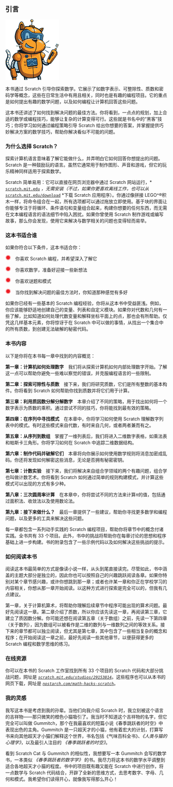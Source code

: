 ## 引言

![Image](img/common.jpg)

本书通过 Scratch 引导你探索数学。它展示了如数字表示、可整除性、质数和密码学等概念，这些在日常生活中有用且相关，同时也是有趣的编程项目。它的重点是如何提出有趣的数学问题，以及如何编程让计算机回答这些问题。

这本书还讲述了如何找到解决问题的最佳方法。你将看到，一点点的规划，加上合适的数学或编程技巧，能够让复杂的计算变得可行。这些就是书名中的“黑客”技巧；你将学习如何通过编程策略引导 Scratch 给出你想要的答案，并掌握提供巧妙解决方案的数学技巧，帮助你解决看似不可能的问题。

### 为什么选择 Scratch？

探索计算机语言意味着了解它能做什么，并弄明白它如何回答你想提出的问题。Scratch 是一种鼓励玩的语言。虽然它通常用于制作图形、声音和游戏，但它的玩乐精神同样适用于探索数学。

Scratch 简单易用：它可以直接在网页浏览器中通过 Scratch 网站运行，* [`scratch.mit.edu`](https://scratch.mit.edu) *，无需安装（不过，如果你更喜欢离线工作，也可以从* [`scratch.mit.edu/download`](https://scratch.mit.edu/download) *下载 Scratch 应用程序）。你通过像拼接 LEGO^®积木一样，将命令组合在一起，所有选项都可以通过拖放立即使用。基于块的界面让你能够专注于将循环、条件语句和变量组合起来，构建你想要的任何东西，而无需在文本编程语言的语法细节中陷入困扰。如果你曾使用 Scratch 制作游戏或编写故事，那么你会发现，使用它来解决与数学相关的问题也变得轻而易举。

### 这本书适合谁

如果你符合以下条件，这本书适合你：

![Image](img/common-1.jpg) 你喜欢 Scratch 编程，并希望深入了解它

![Image](img/common-1.jpg) 你喜欢数学，准备好迎接一些新想法

![Image](img/common-1.jpg) 你喜欢谜题和模式

![Image](img/common-1.jpg) 当你找到解决问题的最佳方法时，你知道那种感觉有多好

如果你已经有一些基本的 Scratch 编程经验，你将从这本书中受益匪浅。例如，你应该能够舒适地创建自己的变量、列表和自定义模块。如果你对代数和几何有一些了解，比如知道如何处理代数变量和解释坐标平面上的点，那也会有所帮助。仅凭这几样基本元素，你将惊讶于在 Scratch 中可以做的事情，从找出一个集合中的所有质数，到创建无法破解的秘密代码。

### 本书内容

以下是你将在本书每一章中找到的内容概览：

**第一章：计算机如何处理数字** 我们将从探索计算机如何内部处理数字开始。了解这一点可以帮助你避免一些难以察觉的错误，并克服编程语言的一些限制。

**第二章：探索可除性与质数** 接下来，我们将研究质数，它们是所有整数的基本构件。你将看到 Scratch 如何帮助你找到质数并将它们用于计算。

**第三章：利用质因数分解分解数字** 本章介绍了不同的策略，用于找出如何将一个数字表示为质数的乘积。通过尝试不同的技巧，你将能找到最有效的策略。

**第四章：在序列中寻找模式** 在本章中，你将学习如何使用 Scratch 理解数字列表中的模式。有时这些模式来自代数，有时来自几何，或者两者兼而有之。

**第五章：从序列到数组** 掌握了一维列表后，我们将进入二维数字表格，如乘法表和帕斯卡三角形。你将学习如何在 Scratch 中追踪二维数据结构。

**第六章：制作代码并破解它们** 本章将向你展示如何使用数学规则将消息加密成乱码。你还将发现如何解密这些消息，无论是否拥有秘密密钥。

**第七章：计数实验** 接下来，我们将解决来自组合学领域的两个有趣问题，组合学也叫做计数艺术。你将看到 Scratch 如何通过简单的规则构建模式，并计算这些模式可以出现的方式有多少种。

**第八章：三次圆周率计算** 在本章中，你将尝试不同的方法来计算*π*的值，包括通过面积法、收敛法以及使用数论法。

**第九章：接下来做什么？** 最后一章提供了一些建议，帮助你寻找更多数学和编程问题，以及更多的工具来解决这些问题。

每一章都包含一系列动手实践的 Scratch 编程项目，帮助你将章节中的概念付诸实践。全书共有 33 个项目。此外，书中的挑战将帮助你在每章讨论的思想和程序基础上进一步构建。书的附录包含了一些示例代码以及如何解决这些挑战的提示。

### 如何阅读本书

阅读这本书最简单的方式是像读小说一样，从头到尾直接读完。尽管如此，书中涵盖的主题大部分是独立的，因此你也可以按照自己的兴趣跳跃阅读各章。如果你特别对某个章节感兴趣，或许你想跳到那一章；或者也许某一章和你正在学校学习的内容相关，你想从那一章开始阅读。以这种方式进行探索是完全可以的，但我有几点建议。

第一章，关于计算机算术，将帮助你理解后续章节中程序可能出现的算术问题。最好先阅读这一章。第二章介绍了质数，所以你应该先读这一章，再阅读第三章，它建立了质因数分解。你可能还想在阅读第五章（关于数组）之前，先读一下第四章（关于数列），因为数组可以被看作是二维的数列与一维数列之间的等效关系。接下来的章节都可以独立阅读，但尤其是第七章，其中包含了一些相当复杂的概念和程序；在开始阅读这一章之前，最好先阅读一些其他章节，以便获得更多的 Scratch 编程和数学思维的练习。

### 在线资源

你可以在本书的 Scratch 工作室找到所有 33 个项目的 Scratch 代码和大部分挑战问题，网址是 *[`scratch.mit.edu/studios/29153814`](https://scratch.mit.edu/studios/29153814)*。这些程序也可以从本书的网页下载，网址是 *[`nostarch.com/math-hacks-scratch`](https://nostarch.com/math-hacks-scratch)*。

### 我的灵感

我写这本书是考虑到我的孙辈。当他们向我介绍 Scratch 时，我立刻被这个语言的吉祥物——那只微笑的橙色小猫吸引了。我当时不知道这个吉祥物的名字，但它完全可以叫做 Gummitch，那个在我最喜欢的短篇小说《春季跳跃者的时空》中表现出色的主角。Gummitch 是一只超天才的小猫，他有着宏大的计划，打算写书来向其他超天才小猫们解释这个世界，书名包括《气味百科全书》、*《人类与猫的心理学》*，以及最引人注目的 *《春季跳跃者的时空》*。

看到 Scratch Cat 与 Gummitch 的相似性，我想要写一本 Gummitch 会写的数学书，一本类似 *《春季跳跃者的数字学》* 的书。我尽力将这本书的数学水平调整到适合各地超天才小猫的程度。书中的项目既有趣又能在 Scratch 中进行创作，将一点数学与 Scratch 代码结合，开辟了全新的思维方式，去思考数字、字母、几何和模式。我希望你们读得开心，就像我写得那么开心！

